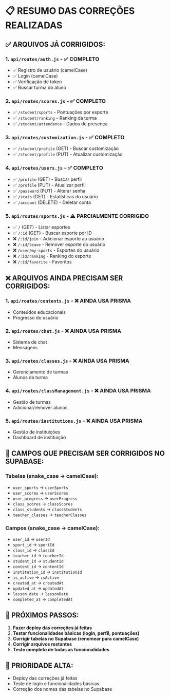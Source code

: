 # 📋 RESUMO DAS CORREÇÕES REALIZADAS

## ✅ **ARQUIVOS JÁ CORRIGIDOS:**

### 1. `api/routes/auth.js` - ✅ COMPLETO
- ✅ Registro de usuário (camelCase)
- ✅ Login (camelCase) 
- ✅ Verificação de token
- ✅ Buscar turma do aluno

### 2. `api/routes/scores.js` - ✅ COMPLETO
- ✅ `/student/sports` - Pontuações por esporte
- ✅ `/student/ranking` - Ranking da turma
- ✅ `/student/attendance` - Dados de presença

### 3. `api/routes/customization.js` - ✅ COMPLETO
- ✅ `/student/profile` (GET) - Buscar customização
- ✅ `/student/profile` (PUT) - Atualizar customização

### 4. `api/routes/users.js` - ✅ COMPLETO
- ✅ `/profile` (GET) - Buscar perfil
- ✅ `/profile` (PUT) - Atualizar perfil
- ✅ `/password` (PUT) - Alterar senha
- ✅ `/stats` (GET) - Estatísticas do usuário
- ✅ `/account` (DELETE) - Deletar conta

### 5. `api/routes/sports.js` - ⚠️ PARCIALMENTE CORRIGIDO
- ✅ `/` (GET) - Listar esportes
- ✅ `/:id` (GET) - Buscar esporte por ID
- ❌ `/:id/join` - Adicionar esporte ao usuário
- ❌ `/:id/leave` - Remover esporte do usuário
- ❌ `/user/my-sports` - Esportes do usuário
- ❌ `/:id/ranking` - Ranking do esporte
- ❌ `/:id/favorite` - Favoritos

## ❌ **ARQUIVOS AINDA PRECISAM SER CORRIGIDOS:**

### 1. `api/routes/contents.js` - ❌ AINDA USA PRISMA
- Conteúdos educacionais
- Progresso do usuário

### 2. `api/routes/chat.js` - ❌ AINDA USA PRISMA
- Sistema de chat
- Mensagens

### 3. `api/routes/classes.js` - ❌ AINDA USA PRISMA
- Gerenciamento de turmas
- Alunos da turma

### 4. `api/routes/classManagement.js` - ❌ AINDA USA PRISMA
- Gestão de turmas
- Adicionar/remover alunos

### 5. `api/routes/institutions.js` - ❌ AINDA USA PRISMA
- Gestão de instituições
- Dashboard de instituição

## 🔧 **CAMPOS QUE PRECISAM SER CORRIGIDOS NO SUPABASE:**

### Tabelas (snake_case → camelCase):
- `user_sports` → `userSports`
- `user_scores` → `userScores`
- `user_progress` → `userProgress`
- `class_scores` → `classScores`
- `class_students` → `classStudents`
- `teacher_classes` → `teacherClasses`

### Campos (snake_case → camelCase):
- `user_id` → `userId`
- `sport_id` → `sportId`
- `class_id` → `classId`
- `teacher_id` → `teacherId`
- `student_id` → `studentId`
- `content_id` → `contentId`
- `institution_id` → `institutionId`
- `is_active` → `isActive`
- `created_at` → `createdAt`
- `updated_at` → `updatedAt`
- `lesson_date` → `lessonDate`
- `completed_at` → `completedAt`

## 🎯 **PRÓXIMOS PASSOS:**

1. **Fazer deploy das correções já feitas**
2. **Testar funcionalidades básicas (login, perfil, pontuações)**
3. **Corrigir tabelas no Supabase (renomear para camelCase)**
4. **Corrigir arquivos restantes**
5. **Teste completo de todas as funcionalidades**

## 🚨 **PRIORIDADE ALTA:**
- Deploy das correções já feitas
- Teste de login e funcionalidades básicas
- Correção dos nomes das tabelas no Supabase
